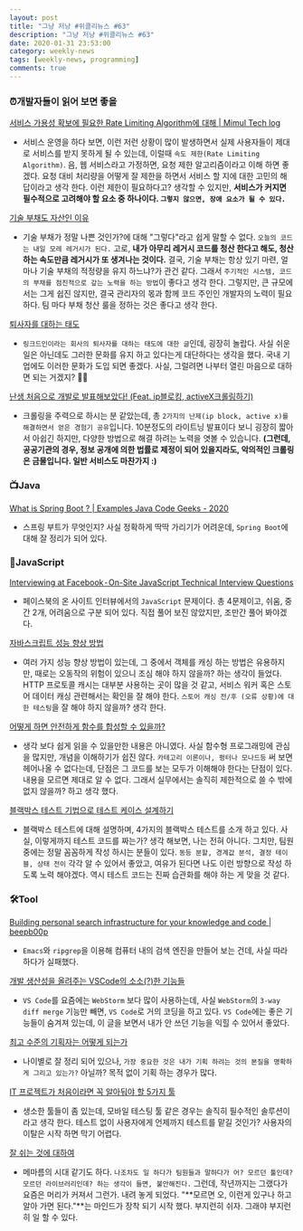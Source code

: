 ```yaml
---
layout: post
title: "그냥 저냥 #위클리뉴스 #63"
description: "그냥 저냥 #위클리뉴스 #63"
date: 2020-01-31 23:53:00
category: weekly-news
tags: [weekly-news, programming]
comments: true
---
```



### ⏰개발자들이 읽어 보면 좋을

[서비스 가용성 확보에 필요한 Rate Limiting Algorithm에 대해 | Mimul Tech log](https://www.mimul.com/blog/about-rate-limit-algorithm/?utm_source=gaerae.com&utm_campaign=%EA%B0%9C%EB%B0%9C%EC%9E%90%EC%8A%A4%EB%9F%BD%EB%8B%A4&utm_medium=social)

- 서비스 운영을 하다 보면, 이런 저런 상황이 많이 발생하면서 실제 사용자들이 제대로 서비스를 받지 못하게 될 수 있는데, 이럴때 `속도 제한(Rate Limiting Algorithm)`. 음, 웹 서비스라고 가정하면, 요청 제한 알고리즘이라고 이해 하면 좋겠다. 요청 대비 처리량을 어떻게 잘 제한을 하면서 서비스 할 지에 대한 고민의 해답이라고 생각 한다. 이런 제한이 필요하다고? 생각할 수 있지만, **서비스가 커지면 필수적으로 고려해야 할 요소 중 하나이다. `그렇지 않으면, 장애 요소가 될 수 있다.`**

[기술 부채도 자산인 이유](https://soojin.ro/blog/technical-debt)

- 기술 부채가 정말 나쁜 것인가?에 대해 "그렇다"라고 쉽게 말할 수 없다. `오늘의 코드는 내일 모레 레거시가 된다.` 고로, **내가 아무리 레거시 코드를 청산 한다고 해도, 청산 하는 속도만큼 레거시가 또 생겨나는 것이다.** 결국, 기술 부채는 항상 있기 마련, 얼마나 기술 부채의 적정량을 유지 하느냐?가 관건 같다. 그래서 `주기적인 시스템, 코드의 부채를 점진적으로 갚는 노력을 하는 방법`이 좋다고 생각 한다. 그렇지만, 큰 규모에서는 그게 쉽진 않지만, 결국 관리자의 몫과 함께 코드 주인인 개발자의 노력이 필요하다. 팀 마다 부채 청산 룰을 정하는 것은 좋다고 생각 한다.

[퇴사자를 대하는 태도](https://brunch.co.kr/@haneulalice/163)

- `링크드인이라는 회사의 퇴사자를 대하는 태도에 대한 글`인데, 굉장히 놀랍다. 사실 쉬운 일은 아닌데도 그러한 문화를 유지 하고 있다는게 대단하다는 생각을 했다. 국내 기업에도 이러한 문화가 도입 되면 좋겠다. 사실, 그럴려면 나부터 열린 마음으로 대하면 되는 거겠지? 🙏🏻

[난생 처음으로 개발로 발표해보았다! (Feat. ip블로킹, activeX크롤링하기)](https://www.youtube.com/watch?v=NyXdB5yuCeU)

- 크롤링을 주력으로 하시는 분 같았는데, 총 `2가지의 난제(ip block, active x)를 해결하면서 얻은 경험기 공유`입니다. 10분정도의 라이트닝 발표이다 보니 굉장히 짧아서 아쉽긴 하지만, 다양한 방법으로 해결 하려는 노력을 엿볼 수 있습니다. **(그런데, 공공기관의 경우, 정보 공개에 의한 법률로 제정이 되어 있을지라도, 악의적인 크롤링은 금물입니다. 일반 서비스도 마찬가지 :)**

### 📺Java

[What is Spring Boot ? | Examples Java Code Geeks - 2020](https://examples.javacodegeeks.com/what-is-spring-boot/)

- 스프링 부트가 무엇인지? 사실 정확하게 딱딱 가리기가 어려운데, `Spring Boot`에 대해 잘 정리가 되어 있다.

### 📖JavaScript

[Interviewing at Facebook - On-Site JavaScript Technical Interview Questions](https://medium.com/javascript-in-plain-english/facebook-on-site-technical-interview-1264cacad263)

- 페이스북의 온 사이트 인터뷰에서의 `JavaScript` 문제이다. 총 4문제이고, 쉬움, 중간 2개, 어려움으로 구분 되어 있다. 직접 풀어 보진 않았지만, 조만간 풀어 봐야겠다.

[자바스크립트 성능 향상 방법](https://junwoo45.github.io/2020-01-29-javascript_performance/)

- 여러 가지 성능 향상 방법이 있는데, 그 중에서 객체를 캐싱 하는 방법은 유용하지만, 때로는 오동작의 위험이 있으니 조심 해야 하지 않을까? 하는 생각이 들었다. HTTP 프로토콜 캐시는 대부분 사용하는 곳이 많을 것 같고, 서비스 워커 혹은 스토어 데이터 캐싱 관련해서는 확인을 잘 해야 한다. `스토어 캐싱 전/후 (오류 상황)에 대한 테스팅`을 잘 해야 하지 않을까? 생각 한다.

[어떻게 하면 안전하게 함수를 합성할 수 있을까?](https://evan-moon.github.io/2020/01/27/safety-function-composition/)

- 생각 보다 쉽게 읽을 수 있을만한 내용은 아니였다. 사실 함수형 프로그래밍에 관심을 많지만, 개념을 이해하기가 쉽진 않다. `카테고리 이론이나, 펑터나 모나드등` 써 보면 헤어나올 수 없다는데, 단점은 그 코드를 보는 모두가 이해해야 한다는 단점이 있다. 내용을 모르면 제대로 알 수 없다. 그래서 실무에서는 솔직히 제한적으로 쓸 수 밖에 없지 않을까? 하고 생각 했다.

[블랙박스 테스트 기법으로 테스트 케이스 설계하기](https://huns.me/posts/2020-01-09-35)

- 블랙박스 테스트에 대해 설명하며, 4가지의 블랙박스 테스트를 소개 하고 있다. 사실, 이렇게까지 테스트 코드를 짜는가? 생각 해보면, 나는 전혀 아니다. 그치만, 팀원 중에는 정말 꼼꼼하게 작성 하시는 분들이 있다. `동등 분할, 경계값 분석, 결정 테이블, 상태 전이` 각각 알 수 있어서 좋았고, 여유가 된다면 나도 이런 방향으로 작성 하도록 노력 해야겠다. 역시 테스트 코드는 진짜 습관화를 해야 하는 게 맞을 것 같다.

### 🛠Tool

[Building personal search infrastructure for your knowledge and code | beepb00p](https://beepb00p.xyz/pkm-search.html)

- `Emacs`와 `ripgrep`을 이용해 컴퓨터 내의 검색 엔진을 만들어 보는 건데, 사실 따라 하다가 실패했다.

[개발 생산성을 올려주는 VSCode의 소소(?)한 기능들](https://www.vobour.com/%EA%B0%9C%EB%B0%9C-%EC%83%9D%EC%82%B0%EC%84%B1%EC%9D%84-%EC%98%AC%EB%A0%A4%EC%A3%BC%EB%8A%94-vscode%EC%9D%98-%EC%86%8C%EC%86%8C-%ED%95%9C-%EA%B8%B0%EB%8A%A5%EB%93%A4)

- `VS Code`를 요즘에는 `WebStorm` 보다 많이 사용하는데, 사실 `WebStorm`의 `3-way diff merge` 기능만 빼면, `VS Code`로 거의 코딩을 하고 있다. `VS Code`에는 좋은 기능들이 숨겨져 있는데, 이 글을 보면서 내가 안 쓰던 기능을 익힐 수 있어서 좋았다.

[최고 수준의 기획자는 어떻게 되는가](https://ppss.kr/archives/209822)

- 나이별로 잘 정리 되어 있으나, `가장 중요한 것은 내가 기획 하려는 것의 본질을 명확하게 그리고 있는가?` 아닐까? 목적 없이 기획 하는 경우가 많다.

[IT 프로젝트가 처음이라면 꼭 알아둬야 할 5가지 툴](https://ppss.kr/archives/210588)

- 생소한 툴들이 좀 있는데, 모바일 테스팅 툴 같은 경우는 솔직히 필수적인 솔루션이라고 생각 한다. 테스트 없이 사용자에게 언제까지 테스트를 맡길 것인가? 사용자의 이탈은 시작 하면 막기 어렵다.

[잘 쉬는 것에 대하여](https://ppss.kr/archives/211263)

- 메마름의 시대 같기도 하다. `나조차도 일 하다가 팀원들과 말하다가 어? 모르던 툴인데? 모르던 라이브러리인데? 하는 생각이 들면, 불안해진다.` 그런데, 작년까지는 그랬다가 요즘은 머리가 커져서 그런가. 내려 놓게 되었다. "**모르면 오, 이런게 있구나 하고 알아 가면 된다."**는 마인드가 장착 되기 시작 했다. 부지런히 쉬자. 그래야 부지런히 일 할 수 있다.
